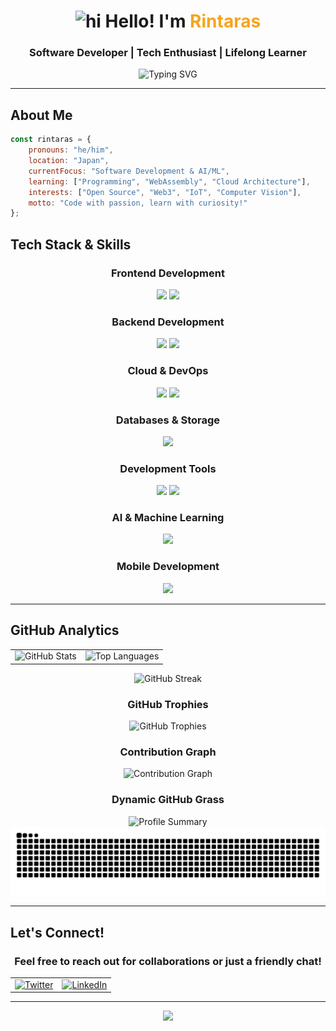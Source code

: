 <div align="center">

# <img src="https://user-images.githubusercontent.com/1303154/88677602-1635ba80-d120-11ea-84d8-d263ba5fc3c0.gif" width="28px" alt="hi"> Hello! I'm <span style="color:#F7A41D">Rintaras</span> 

### Software Developer | Tech Enthusiast | Lifelong Learner

<div align="center">
  <img src="https://readme-typing-svg.herokuapp.com?font=Fira+Code&weight=500&size=22&pause=1000&color=F7A41D&center=true&vCenter=true&width=435&lines=Welcome+to+my+GitHub+Profile!;Software+Developer;AI+%26+ML+Enthusiast;Always+learning+new+things" alt="Typing SVG" />
</div>

---

</div>

## About Me

```javascript
const rintaras = {
    pronouns: "he/him",
    location: "Japan",
    currentFocus: "Software Development & AI/ML",
    learning: ["Programming", "WebAssembly", "Cloud Architecture"],
    interests: ["Open Source", "Web3", "IoT", "Computer Vision"],
    motto: "Code with passion, learn with curiosity!"
};
```



## Tech Stack & Skills

<div align="center">

### Frontend Development
<img src="https://skillicons.dev/icons?i=ts,js,react,nextjs,vue,html,css,tailwind,bootstrap" height="50" />
<img src="https://skillicons.dev/icons?i=figma" height="50" />

### Backend Development  
<img src="https://skillicons.dev/icons?i=nodejs,python,php,go,java,c,cpp" height="50" />
<img src="https://skillicons.dev/icons?i=fastapi,django,laravel" height="50" />

### Cloud & DevOps
<img src="https://skillicons.dev/icons?i=aws,gcp,docker,kubernetes,terraform" height="50" />
<img src="https://skillicons.dev/icons?i=githubactions,vercel,netlify" height="50" />

### Databases & Storage
<img src="https://skillicons.dev/icons?i=mongodb,mysql,postgresql,sqlite,firebase,supabase" height="50" />

### Development Tools
<img src="https://skillicons.dev/icons?i=git,github,gitlab,vim" height="50" />
<img src="https://skillicons.dev/icons?i=linux,ubuntu,windows,bash,powershell" height="50" />

### AI & Machine Learning
<img src="https://skillicons.dev/icons?i=python,tensorflow,pytorch,opencv" height="50" />

### Mobile Development
<img src="https://skillicons.dev/icons?i=swift,react,flutter" height="50" />


</div>

---

## GitHub Analytics

<div align="center">

<table>
  <tr>
    <td><img src="https://github-readme-stats.vercel.app/api?username=Rintaras&show_icons=true&theme=tokyonight&hide_border=true&bg_color=0D1117" alt="GitHub Stats" /></td>
    <td><img src="https://github-readme-stats.vercel.app/api/top-langs/?username=Rintaras&layout=compact&theme=tokyonight&hide_border=true&bg_color=0D1117" alt="Top Languages" /></td>
  </tr>
</table>

<img src="https://github-readme-streak-stats.herokuapp.com/?user=Rintaras&theme=tokyonight&hide_border=true&background=0D1117" alt="GitHub Streak" />

### GitHub Trophies
<img src="https://github-profile-trophy.vercel.app/?username=Rintaras&theme=tokyonight&no-frame=true&no-bg=true&margin-w=4&column=7" alt="GitHub Trophies" />

### Contribution Graph
<img src="https://github-readme-activity-graph.vercel.app/graph?username=Rintaras&theme=tokyo-night&bg_color=0D1117&color=F7A41D&line=F7A41D&point=FFFFFF&area=true&hide_border=true" alt="Contribution Graph" />

### Dynamic GitHub Grass
<img src="https://github-profile-summary-cards.vercel.app/api/cards/profile-details?username=Rintaras&theme=tokyonight" alt="Profile Summary" />

<img src="https://raw.githubusercontent.com/Rintaras/Rintaras/output/github-contribution-grid-snake.svg" alt="Snake eating my contributions" />

</div>

---

## Let's Connect!

<div align="center">

### Feel free to reach out for collaborations or just a friendly chat!

<table>
  <tr>
    <td align="center">
      <a href="https://twitter.com/Rintaras">
        <img src="https://img.shields.io/badge/Twitter-1DA1F2?style=for-the-badge&logo=twitter&logoColor=white" alt="Twitter" />
      </a>
    </td>
    <td align="center">
      <a href="https://linkedin.com/in/凛生-佐藤-65789a352">
        <img src="https://img.shields.io/badge/LinkedIn-0077B5?style=for-the-badge&logo=linkedin&logoColor=white" alt="LinkedIn" />
      </a>
    </td>
  </tr>
</table>

</div>

---

<div align="center">
  <img src="https://capsule-render.vercel.app/api?type=waving&color=gradient&customColorList=6,11,20&height=120&section=footer&text=Happy%20Coding!&fontSize=30&fontColor=fff&animation=twinkling" />
</div>
